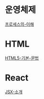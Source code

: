 # 운영체제
[프로세스의-이해](https://github.com/hnsoo/TIL/blob/master/OS/%EC%9A%B4%EC%98%81%EC%B2%B4%EC%A0%9C%EC%9D%98-%EA%B0%9C%EB%85%90%EA%B3%BC-%EA%B5%AC%EC%A1%B0.md)

# HTML
[HTML5-기본-문법](https://github.com/hnsoo/TIL/blob/master/html/HTML5-%EA%B8%B0%EB%B3%B8-%EB%AC%B8%EB%B2%95.md)

# React
[JSX-소개](https://github.com/hnsoo/TIL/blob/master/react/JSX-%EC%86%8C%EA%B0%9C.md)